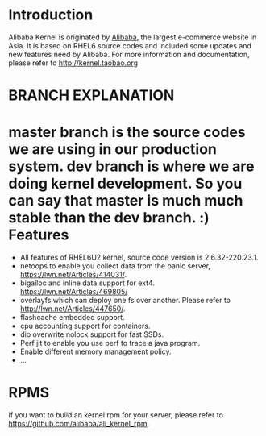 Introduction
============

Alibaba Kernel is originated by [Alibaba](http://en.wikipedia.org/wiki/Alibaba_Group), the largest e-commerce website in Asia. It is based on RHEL6 source codes and included some updates and new features need by Alibaba.
For more information and documentation, please refer to
http://kernel.taobao.org

BRANCH EXPLANATION
============

master branch is the source codes we are using in our production system.
dev branch is where we are doing kernel development.
So you can say that master is much much stable than the dev branch. :)
Features
========

* All features of RHEL6U2 kernel, source code version is 2.6.32-220.23.1.
* netoops to enable you collect data from the panic server, https://lwn.net/Articles/414031/.
* bigalloc and inline data support for ext4. https://lwn.net/Articles/469805/
* overlayfs which can deploy one fs over another. Please refer to http://lwn.net/Articles/447650/.
* flashcache embedded support.
* cpu accounting support for containers.
* dio overwrite nolock support for fast SSDs.
* Perf jit to enable you use perf to trace a java program.
* Enable different memory management policy.
* ...

RPMS
========
If you want to build an kernel rpm for your server, please refer to https://github.com/alibaba/ali_kernel_rpm.
